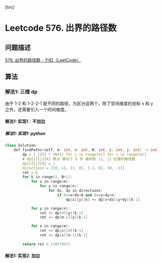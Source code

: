 [toc]


# Leetcode 576. 出界的路径数 

## 问题描述 

[576. 出界的路径数 - 力扣（LeetCode）](https://leetcode-cn.com/problems/out-of-boundary-paths/)

## 算法

### 解法1: 三维 dp

由于 1-2 和 1-2-2-1 是不同的路径，为区分这两个，除了空间维度的坐标 x 和 y 之外，还需要引入一个时间维度。

#### 解法1: 实现1：不加边

##### 解法1: 实现1: python

```cpp
class Solution:
    def findPaths(self, m: int, n: int, N: int, i: int, j: int) -> int:
        dp = [ [[0] * (N+1) for j in range(n)] for i in range(m)]
        # dp[i][j][k] 表示 移动了 k 步 最终到 (i, j) 位置的路径数
        dp[i][j][0] = 1
        directions = [[0, 1], [1, 0], [-1, 0], [0, -1]]
        ret = 0
        for k in range(1, N+1):
            for x in range(m):
                for y in range(n):
                    for dx, dy in directions:
                        if 0<=x+dx<m and 0<=y+dy<n:
                            dp[x][y][k] += dp[x+dx][y+dy][k-1]

            for y in range(n):
                ret += dp[0][y][k-1]
                ret += dp[m-1][y][k-1]

            for x in range(m):
                ret += dp[x][0][k-1]
                ret += dp[x][n-1][k-1]
                
        return ret % (10**9+7)
```

#### 解法1: 实现2: 加边

##### 

                    

        
